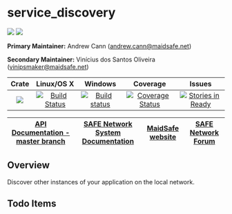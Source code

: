 # service_discovery

[![](https://img.shields.io/badge/Project%20SAFE-Approved-green.svg)](http://maidsafe.net/applications) [![](https://img.shields.io/badge/License-GPL3-green.svg)](https://github.com/maidsafe/service_discovery/blob/master/COPYING)

**Primary Maintainer:** Andrew Cann (andrew.cann@maidsafe.net)

**Secondary Maintainer:** Vinícius dos Santos Oliveira (vinipsmaker@maidsafe.net)

|Crate|Linux/OS X|Windows|Coverage|Issues|
|:---:|:--------:|:-----:|:------:|:----:|
|[![](http://meritbadge.herokuapp.com/service_discovery)](https://crates.io/crates/service_discovery)|[![Build Status](https://travis-ci.org/maidsafe/service_discovery.svg?branch=master)](https://travis-ci.org/maidsafe/service_discovery)|[![Build status](https://ci.appveyor.com/api/projects/status/7upjin3sjgtal664/branch/master?svg=true)](https://ci.appveyor.com/project/MaidSafe-QA/service-discovery/branch/master)|[![Coverage Status](https://coveralls.io/repos/maidsafe/service_discovery/badge.svg?branch=master&service=github)](https://coveralls.io/github/maidsafe/service_discovery?branch=master)|[![Stories in Ready](https://badge.waffle.io/maidsafe/service_discovery.png?label=ready&title=Ready)](https://waffle.io/maidsafe/service_discovery)|

| [API Documentation - master branch](http://maidsafe.net/service_discovery/master) | [SAFE Network System Documentation](http://systemdocs.maidsafe.net) | [MaidSafe website](http://maidsafe.net) | [SAFE Network Forum](https://forum.safenetwork.io) |
|:------:|:-------:|:-------:|:-------:|

## Overview

Discover other instances of your application on the local network.

## Todo Items
